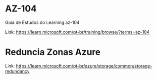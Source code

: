 # AZ-104
Guia de Estudos do Learning az-104

Link: https://learn.microsoft.com/pt-br/training/browse/?terms=az-104


# Reduncia Zonas Azure
Link: https://learn.microsoft.com/pt-br/azure/storage/common/storage-redundancy
